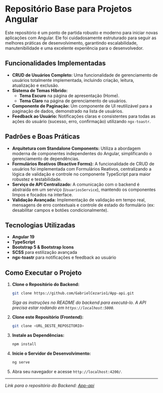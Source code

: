 # Repositório Base para Projetos Angular

Este repositório é um ponto de partida robusto e moderno para iniciar novas aplicações com Angular. Ele foi cuidadosamente estruturado para seguir as melhores práticas de desenvolvimento, garantindo escalabilidade, manutenibilidade e uma excelente experiência para o desenvolvedor.

## Funcionalidades Implementadas

*   **CRUD de Usuários Completo:** Uma funcionalidade de gerenciamento de usuários totalmente implementada, incluindo criação, leitura, atualização e exclusão.
*   **Sistema de Temas Híbrido:**
    *   **Tema Escuro** na página de apresentação (Home).
    *   **Tema Claro** na página de gerenciamento de usuários.
*   **Componente de Paginação:** Um componente de UI reutilizável para a paginação de dados, demonstrado na lista de usuários.
*   **Feedback ao Usuário:** Notificações claras e consistentes para todas as ações do usuário (sucesso, erro, confirmação) utilizando `ngx-toastr`.

## Padrões e Boas Práticas

*   **Arquitetura com Standalone Components:** Utiliza a abordagem moderna de componentes independentes do Angular, simplificando o gerenciamento de dependências.
*   **Formulários Reativos (Reactive Forms):** A funcionalidade de CRUD de usuários foi implementada com Formulários Reativos, centralizando a lógica de validação e controle no componente TypeScript para maior robustez e testabilidade.
*   **Serviço de API Centralizado:** A comunicação com o backend é abstraída em um serviço (`UsuariosService`), mantendo os componentes limpos e focados na interface.
*   **Validação Avançada:** Implementação de validação em tempo real, mensagens de erro contextuais e controle de estado do formulário (ex: desabilitar campos e botões condicionalmente).

## Tecnologias Utilizadas

*   **Angular 19**
*   **TypeScript**
*   **Bootstrap 5 & Bootstrap Icons**
*   **SCSS** para estilização avançada
*   **ngx-toastr** para notificações e feedback ao usuário

## Como Executar o Projeto

1.  **Clone o Repositório do Backend:**
    ```bash
    git clone https://github.com/GabrielCezario1/App-api.git
    ```
    *Siga as instruções no README do backend para executá-lo. A API precisa estar rodando em `https://localhost:5000`.*

2.  **Clone este Repositório (Frontend):**
    ```bash
    git clone <URL_DESTE_REPOSITORIO>
    ```

3.  **Instale as Dependências:**
    ```bash
    npm install
    ```

4.  **Inicie o Servidor de Desenvolvimento:**
    ```bash
    ng serve
    ```

5.  Abra seu navegador e acesse `http://localhost:4200/`.

---

*Link para o repositório do Backend: [App-api](https://github.com/GabrielCezario1/App-api.git)*
